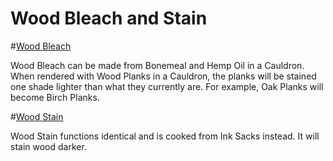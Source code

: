 # Wood Bleach and Stain

#[Wood Bleach](item:betterwithaddons:decomat@1)

Wood Bleach can be made from Bonemeal and Hemp Oil in a Cauldron. When rendered with Wood Planks in a Cauldron, the planks will be stained one shade lighter than what they currently are.
For example, Oak Planks will become Birch Planks.

#[Wood Stain](item:betterwithaddons:decomat@2)

Wood Stain functions identical and is cooked from Ink Sacks instead. It will stain wood darker.